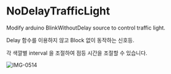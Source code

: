 # NoDelayTrafficLight
Modify arduino BlinkWithoutDelay source to control traffic light.

Delay 함수를 이용하지 않고 Block 없이 동작하는 신호등. 

각 색깔별 interval 을 조절하여 점등 시간을 조절할 수 있습니다.

![IMG-0514](https://user-images.githubusercontent.com/181154/142211700-c11d8bd5-cbae-4c31-9b11-079eab526a44.JPG)
